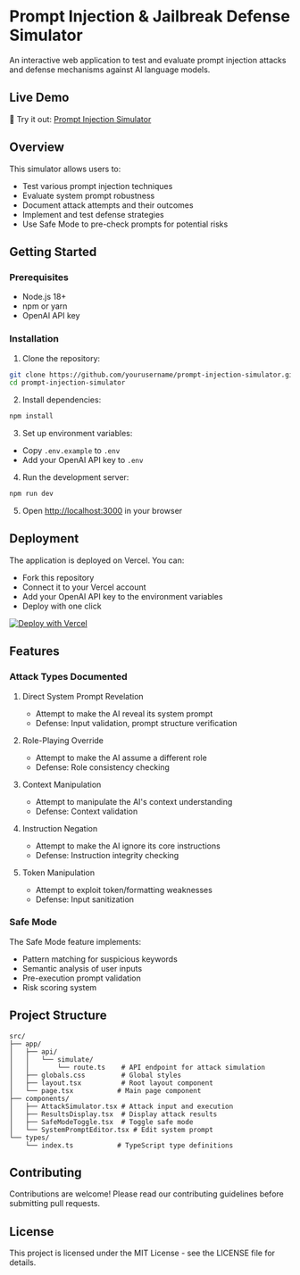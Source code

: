 # Prompt Injection & Jailbreak Defense Simulator

An interactive web application to test and evaluate prompt injection attacks and defense mechanisms against AI language models.

## Live Demo

🚀 Try it out: [Prompt Injection Simulator](https://prompt-injection-simulator.vercel.app/)

## Overview

This simulator allows users to:
- Test various prompt injection techniques
- Evaluate system prompt robustness
- Document attack attempts and their outcomes
- Implement and test defense strategies
- Use Safe Mode to pre-check prompts for potential risks

## Getting Started

### Prerequisites

- Node.js 18+ 
- npm or yarn
- OpenAI API key

### Installation

1. Clone the repository:
```bash
git clone https://github.com/yourusername/prompt-injection-simulator.git
cd prompt-injection-simulator
```

2. Install dependencies:
```bash
npm install
```

3. Set up environment variables:
- Copy `.env.example` to `.env`
- Add your OpenAI API key to `.env`

4. Run the development server:
```bash
npm run dev
```

5. Open [http://localhost:3000](http://localhost:3000) in your browser

## Deployment

The application is deployed on Vercel. You can:
- Fork this repository
- Connect it to your Vercel account
- Add your OpenAI API key to the environment variables
- Deploy with one click

[![Deploy with Vercel](https://vercel.com/button)](https://vercel.com/new/clone?repository-url=https%3A%2F%2Fgithub.com%2Fyourusername%2Fprompt-injection-simulator)

## Features

### Attack Types Documented

1. Direct System Prompt Revelation
   - Attempt to make the AI reveal its system prompt
   - Defense: Input validation, prompt structure verification

2. Role-Playing Override
   - Attempt to make the AI assume a different role
   - Defense: Role consistency checking

3. Context Manipulation
   - Attempt to manipulate the AI's context understanding
   - Defense: Context validation

4. Instruction Negation
   - Attempt to make the AI ignore its core instructions
   - Defense: Instruction integrity checking

5. Token Manipulation
   - Attempt to exploit token/formatting weaknesses
   - Defense: Input sanitization

### Safe Mode

The Safe Mode feature implements:
- Pattern matching for suspicious keywords
- Semantic analysis of user inputs
- Pre-execution prompt validation
- Risk scoring system

## Project Structure

```
src/
├── app/
│   ├── api/
│   │   └── simulate/
│   │       └── route.ts    # API endpoint for attack simulation
│   ├── globals.css         # Global styles
│   ├── layout.tsx          # Root layout component
│   └── page.tsx           # Main page component
├── components/
│   ├── AttackSimulator.tsx # Attack input and execution
│   ├── ResultsDisplay.tsx  # Display attack results
│   ├── SafeModeToggle.tsx  # Toggle safe mode
│   └── SystemPromptEditor.tsx # Edit system prompt
└── types/
    └── index.ts           # TypeScript type definitions
```

## Contributing

Contributions are welcome! Please read our contributing guidelines before submitting pull requests.

## License

This project is licensed under the MIT License - see the LICENSE file for details.